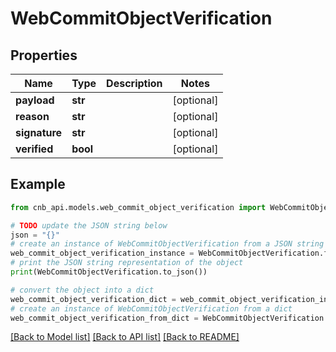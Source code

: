# WebCommitObjectVerification


## Properties

Name | Type | Description | Notes
------------ | ------------- | ------------- | -------------
**payload** | **str** |  | [optional] 
**reason** | **str** |  | [optional] 
**signature** | **str** |  | [optional] 
**verified** | **bool** |  | [optional] 

## Example

```python
from cnb_api.models.web_commit_object_verification import WebCommitObjectVerification

# TODO update the JSON string below
json = "{}"
# create an instance of WebCommitObjectVerification from a JSON string
web_commit_object_verification_instance = WebCommitObjectVerification.from_json(json)
# print the JSON string representation of the object
print(WebCommitObjectVerification.to_json())

# convert the object into a dict
web_commit_object_verification_dict = web_commit_object_verification_instance.to_dict()
# create an instance of WebCommitObjectVerification from a dict
web_commit_object_verification_from_dict = WebCommitObjectVerification.from_dict(web_commit_object_verification_dict)
```
[[Back to Model list]](../README.md#documentation-for-models) [[Back to API list]](../README.md#documentation-for-api-endpoints) [[Back to README]](../README.md)


